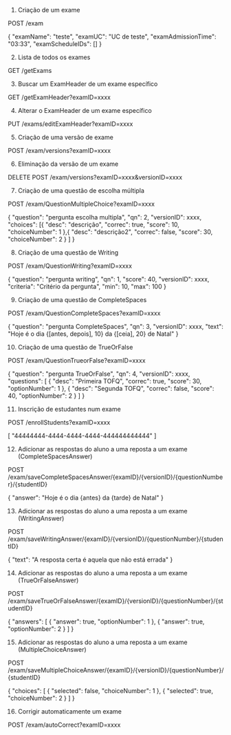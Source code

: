 1. Criação de um exame

POST /exam

{
  "examName": "teste",
  "examUC": "UC de teste",
  "examAdmissionTime": "03:33",
  "examScheduleIDs": []
}

2. Lista de todos os exames

GET /getExams

3. Buscar um ExamHeader de um exame específico

GET /getExamHeader?examID=xxxx

4. Alterar o ExamHeader de um exame específico

PUT /exams/editExamHeader?examID=xxxx

5. Criação de uma versão de exame

POST /exam/versions?examID=xxxx

6. Eliminação da versão de um exame

DELETE POST /exam/versions?examID=xxxx&versionID=xxxx 

7. Criação de uma questão de escolha múltipla

POST /exam/QuestionMultipleChoice?examID=xxxx

{
  "question": "pergunta escolha multipla",
  "qn": 2,
  "versionID": xxxx,
  "choices": [{
    "desc": "descrição",
    "correc": true,
    "score": 10,
    "choiceNumber": 1
    },{
      "desc": "descrição2",
      "correc": false,
      "score": 30,
      "choiceNumber": 2
    }
  ]
}

8. Criação de uma questão de Writing

POST /exam/QuestionWriting?examID=xxxx

{
  "question": "pergunta writing",
  "qn": 1,
  "score": 40,
  "versionID": xxxx,
  "criteria": "Critério da pergunta",
  "min": 10,
  "max": 100
}

9. Criação de uma questão de CompleteSpaces

POST /exam/QuestionCompleteSpaces?examID=xxxx

{
  "question": "pergunta CompleteSpaces",
  "qn": 3,
  "versionID": xxxx,
  "text": "Hoje é o dia {[antes, depois], 10} da {[ceia], 20} de Natal"
}

10. Criação de uma questão de TrueOrFalse

POST /exam/QuestionTrueorFalse?examID=xxxx

{
  "question": "pergunta TrueOrFalse",
  "qn": 4,
  "versionID": xxxx,
  "questions": [
    {
      "desc": "Primeira TOFQ",
      "correc": true,
      "score": 30,
      "optionNumber": 1
    }, 
    {
      "desc": "Segunda TOFQ",
      "correc": false,
      "score": 40,
      "optionNumber": 2
    }
  ]
}

11. Inscrição de estudantes num exame

POST /enrollStudents?examID=xxxx

[
  "44444444-4444-4444-4444-444444444444"
]

12. Adicionar as respostas do aluno a uma reposta a um exame (CompleteSpacesAnswer)

POST /exam/saveCompleteSpacesAnswer/{examID}/{versionID}/{questionNumber}/{studentID}

{
  "answer": "Hoje é o dia {antes} da {tarde} de Natal"
}

13. Adicionar as respostas do aluno a uma reposta a um exame (WritingAnswer)

POST /exam/saveWritingAnswer/{examID}/{versionID}/{questionNumber}/{studentID}

{
  "text": "A resposta certa é aquela que não está errada"
}

14. Adicionar as respostas do aluno a uma reposta a um exame (TrueOrFalseAnswer)

POST /exam/saveTrueOrFalseAnswer/{examID}/{versionID}/{questionNumber}/{studentID}

{
  "answers": [
    {
      "answer": true,
      "optionNumber": 1
    },
    {
      "answer": true,
      "optionNumber": 2
    }
  ]
}

15. Adicionar as respostas do aluno a uma reposta a um exame (MultipleChoiceAnswer)

POST /exam/saveMultipleChoiceAnswer/{examID}/{versionID}/{questionNumber}/{studentID}

{
  "choices": [
    {
      "selected": false,
      "choiceNumber": 1
    },
    {
      "selected": true,
      "choiceNumber": 2
    }
  ]
}

16. Corrigir automaticamente um exame

POST /exam/autoCorrect?examID=xxxx